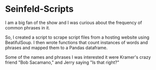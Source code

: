 # Seinfeld-Scripts

I am a big fan of the show and I was curious about the frequency of common phrases in it.

So, I created a script to scrape script files from a hosting website using BeatifulSoup. 
I then wrote functions that count instances of words and phrases and mapped them to a Pandas dataframe.

Some of the names and phrases I was interested it were Kramer's crazy friend "Bob Sacamano," and Jerry saying "Is that right?"

